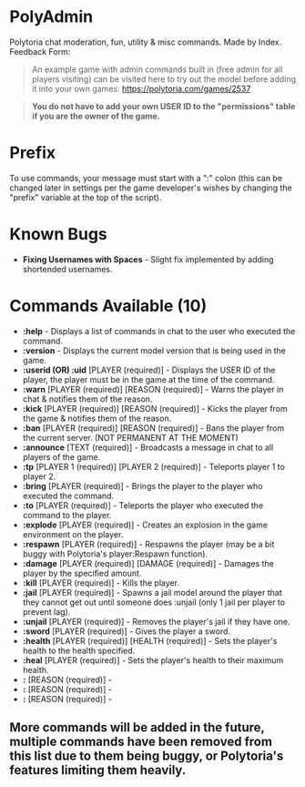 # PolyAdmin
Polytoria chat moderation, fun, utility & misc commands. Made by Index.
Feedback Form: 

> An example game with admin commands built in (free admin for all players visiting) can be visited here to try out the model before adding it into your own games: https://polytoria.com/games/2537

> **You do not have to add your own USER ID to the "permissions" table if you are the owner of the game.**

# Prefix
To use commands, your message must start with a ":" colon (this can be changed later in settings per the game developer's wishes by changing the "prefix" variable at the top of the script).

# Known Bugs
- **Fixing Usernames with Spaces** - Slight fix implemented by adding shortended usernames.

# Commands Available (10)
- **:help** - Displays a list of commands in chat to the user who executed the command.
- **:version** - Displays the current model version that is being used in the game.
- **:userid (OR) :uid** [PLAYER (required)] - Displays the USER ID of the player, the player must be in the game at the time of the command.
- **:warn** [PLAYER (required)] [REASON (required)] - Warns the player in chat & notifies them of the reason.
- **:kick** [PLAYER (required)] [REASON (required)] - Kicks the player from the game & notifies them of the reason.
- **:ban** [PLAYER (required)] [REASON (required)] - Bans the player from the current server. (NOT PERMANENT AT THE MOMENT)
- **:announce** [TEXT (required)] - Broadcasts a message in chat to all players of the game.
- **:tp** [PLAYER 1 (required)] [PLAYER 2 (required)] - Teleports player 1 to player 2.
- **:bring** [PLAYER (required)] - Brings the player to the player who executed the command.
- **:to** [PLAYER (required)] - Teleports the player who executed the command to the player.
- **:explode** [PLAYER (required)] - Creates an explosion in the game environment on the player.
- **:respawn** [PLAYER (required)] - Respawns the player (may be a bit buggy with Polytoria's player:Respawn function).
- **:damage** [PLAYER (required)] [DAMAGE (required)] - Damages the player by the specified amount.
- **:kill** [PLAYER (required)] - Kills the player.
- **:jail** [PLAYER (required)] - Spawns a jail model around the player that they cannot get out until someone does :unjail (only 1 jail per player to prevent lag).
- **:unjail** [PLAYER (required)] - Removes the player's jail if they have one.
- **:sword** [PLAYER (required)] - Gives the player a sword.
- **:health** [PLAYER (required)] [HEALTH (required)] - Sets the player's health to the health specified. 
- **:heal** [PLAYER (required)] - Sets the player's health to their maximum health.
- **:** [REASON (required)] - 
- **:** [REASON (required)] - 
- **:** [REASON (required)] - 

## More commands will be added in the future, multiple commands have been removed from this list due to them being buggy, or Polytoria's features limiting them heavily.
